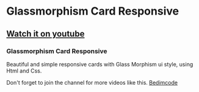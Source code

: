 # Glassmorphism Card Responsive
## [Watch it on youtube](https://youtu.be/XIbWQYoEnCk)
### Glassmorphism Card Responsive
Beautiful and simple responsive cards with Glass Morphism ui style, using Html and Css.

Don't forget to join the channel for more videos like this. [Bedimcode](https://www.youtube.com/c/Bedimcode)
